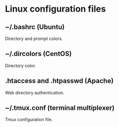 # Linux configuration files

## ~/.bashrc (Ubuntu)

Directory and prompt colors.

## ~/.dircolors (CentOS)

Directory color.

## .htaccess and .htpasswd (Apache)

Web directory authentication.

## ~/.tmux.conf (terminal multiplexer)

Tmux configuration file.

